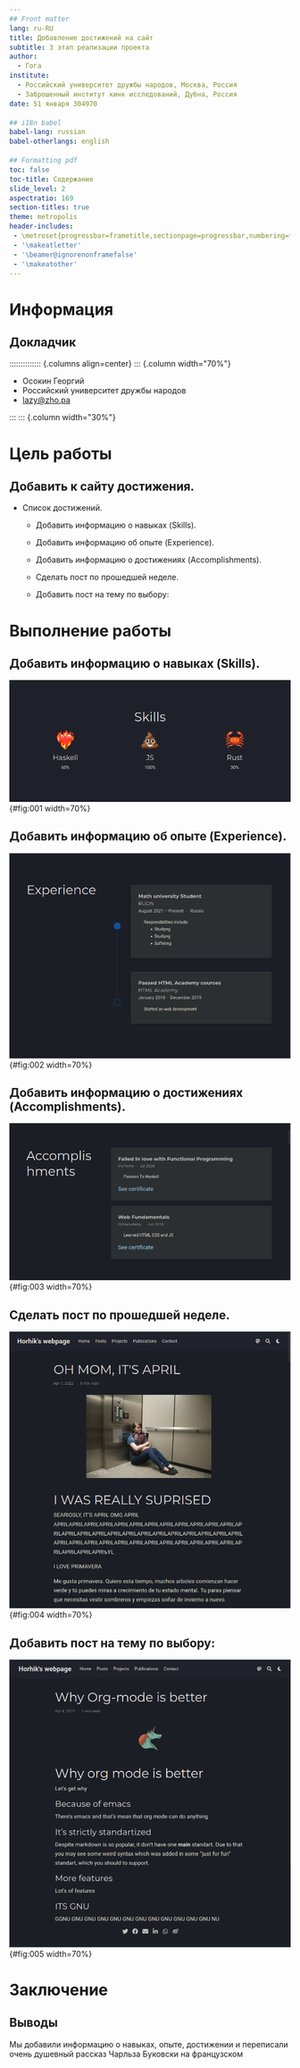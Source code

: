 ```yaml
---
## Front matter
lang: ru-RU
title: Добавление достижений на сайт
subtitle: 3 этап реализации проекта
author:
  - Гога
institute:
  - Российский университет дружбы народов, Москва, Россия
  - Заброшенный институт кинк исследований, Дубна, Россия
date: 51 января 304970

## i18n babel
babel-lang: russian
babel-otherlangs: english

## Formatting pdf
toc: false
toc-title: Содержание
slide_level: 2
aspectratio: 169
section-titles: true
theme: metropolis
header-includes:
 - \metroset{progressbar=frametitle,sectionpage=progressbar,numbering=fraction}
 - '\makeatletter'
 - '\beamer@ignorenonframefalse'
 - '\makeatother'
---
```


# Информация

## Докладчик

:::::::::::::: {.columns align=center}
::: {.column width="70%"}

  * Осокин Георгий
  * Российский университет дружбы народов
  * [lazy@zho.pa](mailto:kulyabov-ds@rudn.ru)

:::
::: {.column width="30%"}

# Цель работы


## Добавить к сайту достижения.

- Список достижений.

	- Добавить информацию о навыках (Skills).
  
    - Добавить информацию об опыте (Experience).
    
	- Добавить информацию о достижениях (Accomplishments).

  - Сделать пост по прошедшей неделе.

  - Добавить пост на тему по выбору:

# Выполнение работы 

## Добавить информацию о навыках (Skills).


![Skillw](image/1.png){#fig:001 width=70%}
  
## Добавить информацию об опыте (Experience).


![Experience](image/2.png){#fig:002 width=70%}
    
## Добавить информацию о достижениях (Accomplishments).


![Accomp](image/3.png){#fig:003 width=70%}

## Сделать пост по прошедшей неделе.


![Article](image/4.png){#fig:004 width=70%}

## Добавить пост на тему по выбору:


![Org](image/5.png){#fig:005 width=70%}


# Заключение

## Выводы 

Мы добавили информацию о навыках, опыте, достижении и переписали очень душевный рассказ Чарльза Буковски на французском
